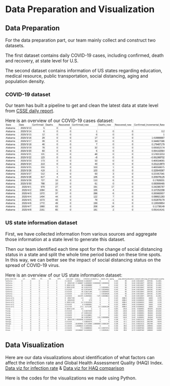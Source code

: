 # Data Preparation and Visualization

## Data Preparation
For the data preparation part, our team mainly collect and construct two datasets. 

The first dataset contains daily COVID-19 cases, including confirmed, death and recovery, at state level for U.S.

The second dataset contains information of US states regarding education, medical resource, public transportation, social distancing, aging and population density.
### COVID-19 dataset
Our team has built a pipeline to get and clean the latest data at state level from [CSSE daily report](https://github.com/CSSEGISandData/COVID-19/tree/master/csse_covid_19_data/csse_covid_19_daily_reports).

Here is an overview of our COVID-19 cases dataset:
![COVID-19 dataset](https://github.com/Mandy-Gu/COVID-19-Analysis/blob/master/Data-Preparation-and-Visualization/COVID-19_state_data_overview.png?raw=true)

### US state information dataset
First, we have collected information from various sources and aggregate those information at a state level to generate this dataset.

Then our team identified each time spot for the change of social distancing status in a state and split the whole time period based on these time spots. In this way, we can better see the impact of social distancing status on the spread of COVID-19 virus.

Here is an overview of our US state information dataset:
![US state dataset](https://github.com/Mandy-Gu/COVID-19-Analysis/blob/master/Data-Preparation-and-Visualization/US_state_data_overview.png?raw=true)

## Data Visualization
Here are our data visualizations about identification of what factors can affect the infection rate and Global Health Assessment Quality (HAQ) Index. [Data viz for infection rate](https://public.tableau.com/profile/mandy.gu#!/vizhome/COVID-19inUS_15869448749500/Identifyfactorsthatwillaffectinfectionrate) & [Data viz for HAQ comparison](https://public.tableau.com/profile/mandy.gu#!/vizhome/HAQ/Healthofsixmaincountries)

Here is the codes for the visualizations we made using Python.
